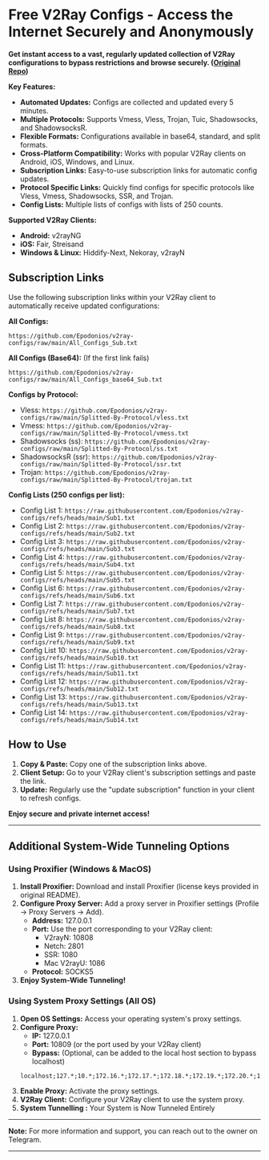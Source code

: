 # Free V2Ray Configs - Access the Internet Securely and Anonymously

**Get instant access to a vast, regularly updated collection of V2Ray configurations to bypass restrictions and browse securely. ([Original Repo](https://github.com/Epodonios/v2ray-configs))**

**Key Features:**

*   **Automated Updates:** Configs are collected and updated every 5 minutes.
*   **Multiple Protocols:** Supports Vmess, Vless, Trojan, Tuic, Shadowsocks, and ShadowsocksR.
*   **Flexible Formats:** Configurations available in base64, standard, and split formats.
*   **Cross-Platform Compatibility:** Works with popular V2Ray clients on Android, iOS, Windows, and Linux.
*   **Subscription Links:** Easy-to-use subscription links for automatic config updates.
*   **Protocol Specific Links:** Quickly find configs for specific protocols like Vless, Vmess, Shadowsocks, SSR, and Trojan.
*   **Config Lists:** Multiple lists of configs with lists of 250 counts.

**Supported V2Ray Clients:**

*   **Android:** v2rayNG
*   **iOS:** Fair, Streisand
*   **Windows & Linux:** Hiddify-Next, Nekoray, v2rayN

## Subscription Links

Use the following subscription links within your V2Ray client to automatically receive updated configurations:

**All Configs:**

```
https://github.com/Epodonios/v2ray-configs/raw/main/All_Configs_Sub.txt
```

**All Configs (Base64):** (If the first link fails)

```
https://github.com/Epodonios/v2ray-configs/raw/main/All_Configs_base64_Sub.txt
```

**Configs by Protocol:**

*   Vless: `https://github.com/Epodonios/v2ray-configs/raw/main/Splitted-By-Protocol/vless.txt`
*   Vmess: `https://github.com/Epodonios/v2ray-configs/raw/main/Splitted-By-Protocol/vmess.txt`
*   Shadowsocks (ss): `https://github.com/Epodonios/v2ray-configs/raw/main/Splitted-By-Protocol/ss.txt`
*   ShadowsocksR (ssr): `https://github.com/Epodonios/v2ray-configs/raw/main/Splitted-By-Protocol/ssr.txt`
*   Trojan: `https://github.com/Epodonios/v2ray-configs/raw/main/Splitted-By-Protocol/trojan.txt`

**Config Lists (250 configs per list):**

*   Config List 1: `https://raw.githubusercontent.com/Epodonios/v2ray-configs/refs/heads/main/Sub1.txt`
*   Config List 2: `https://raw.githubusercontent.com/Epodonios/v2ray-configs/refs/heads/main/Sub2.txt`
*   Config List 3: `https://raw.githubusercontent.com/Epodonios/v2ray-configs/refs/heads/main/Sub3.txt`
*   Config List 4: `https://raw.githubusercontent.com/Epodonios/v2ray-configs/refs/heads/main/Sub4.txt`
*   Config List 5: `https://raw.githubusercontent.com/Epodonios/v2ray-configs/refs/heads/main/Sub5.txt`
*   Config List 6: `https://raw.githubusercontent.com/Epodonios/v2ray-configs/refs/heads/main/Sub6.txt`
*   Config List 7: `https://raw.githubusercontent.com/Epodonios/v2ray-configs/refs/heads/main/Sub7.txt`
*   Config List 8: `https://raw.githubusercontent.com/Epodonios/v2ray-configs/refs/heads/main/Sub8.txt`
*   Config List 9: `https://raw.githubusercontent.com/Epodonios/v2ray-configs/refs/heads/main/Sub9.txt`
*   Config List 10: `https://raw.githubusercontent.com/Epodonios/v2ray-configs/refs/heads/main/Sub10.txt`
*   Config List 11: `https://raw.githubusercontent.com/Epodonios/v2ray-configs/refs/heads/main/Sub11.txt`
*   Config List 12: `https://raw.githubusercontent.com/Epodonios/v2ray-configs/refs/heads/main/Sub12.txt`
*   Config List 13: `https://raw.githubusercontent.com/Epodonios/v2ray-configs/refs/heads/main/Sub13.txt`
*   Config List 14: `https://raw.githubusercontent.com/Epodonios/v2ray-configs/refs/heads/main/Sub14.txt`

## How to Use

1.  **Copy & Paste:** Copy one of the subscription links above.
2.  **Client Setup:**  Go to your V2Ray client's subscription settings and paste the link.
3.  **Update:** Regularly use the "update subscription" function in your client to refresh configs.

**Enjoy secure and private internet access!**

---

## Additional System-Wide Tunneling Options

### Using Proxifier (Windows & MacOS)

1.  **Install Proxifier:** Download and install Proxifier (license keys provided in original README).
2.  **Configure Proxy Server:**  Add a proxy server in Proxifier settings (Profile -> Proxy Servers -> Add).
    *   **Address:** 127.0.0.1
    *   **Port:**  Use the port corresponding to your V2Ray client:
        *   V2rayN: 10808
        *   Netch: 2801
        *   SSR: 1080
        *   Mac V2rayU: 1086
    *   **Protocol:** SOCKS5
3.  **Enjoy System-Wide Tunneling!**

### Using System Proxy Settings (All OS)

1.  **Open OS Settings:** Access your operating system's proxy settings.
2.  **Configure Proxy:**
    *   **IP:** 127.0.0.1
    *   **Port:**  10809 (or the port used by your V2Ray client)
    *   **Bypass:** (Optional, can be added to the local host section to bypass localhost)
    ```
    localhost;127.*;10.*;172.16.*;172.17.*;172.18.*;172.19.*;172.20.*;172.21.*;172.22.*;172.23.*;172.24.*;172.25.*;172.26.*;172.27.*;172.28.*;172.29.*;172.30.*;172.31.*;192.168.*
    ```
3.  **Enable Proxy:** Activate the proxy settings.
4.  **V2Ray Client:** Configure your V2Ray client to use the system proxy.
5.  **System Tunnelling :** Your System is Now Tunneled Entirely

---

**Note:** For more information and support, you can reach out to the owner on Telegram.

---